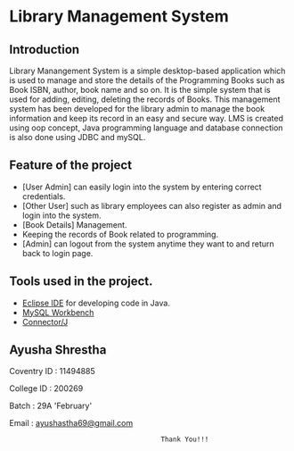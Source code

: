 # Library Management System

## Introduction
Library Manangement System is a simple desktop-based application which is used to manage and store the details of the Programming Books 
such as Book ISBN, author, book name and so on. It is the simple system that is used for adding, editing, deleting the records of Books.
This management system has been developed for the library admin to manage the book information and keep its record in an easy and secure way.
LMS is created using oop concept, Java programming language and database connection is also done using JDBC and mySQL.

## Feature of the project
* [User Admin] can easily login into the system by entering correct credentials.
* [Other User] such as library employees can also register as admin and login into the system.
* [Book Details] Management.
* Keeping the records of Book related to programming.
* [Admin] can logout from the system anytime they want to and return back to login page.

## Tools used in the project.
* [Eclipse IDE](https://www.eclipse.org/) for developing code in Java.
* [MySQL Workbench](https://www.mysql.com/products/workbench/) 
* [Connector/J](https://dev.mysql.com/downloads/connector/j/)

## Ayusha Shrestha
Coventry ID : 11494885

College ID : 200269

Batch : 29A 'February'

Email : ayushastha69@gmail.com
  
                                          Thank You!!!
